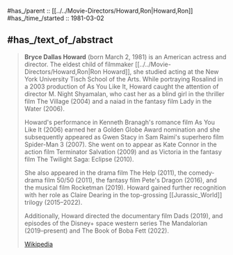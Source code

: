 ﻿---
aliases:
- "Bryce Dallas Howard"
---

#has_/parent :: [[../../Movie-Directors/Howard,Ron|Howard,Ron]] 
#has_/time_/started :: 1981-03-02 


## #has_/text_of_/abstract 

> **Bryce Dallas Howard** (born March 2, 1981) is an American actress and director. 
> The eldest child of filmmaker [[../../Movie-Directors/Howard,Ron|Ron Howard]], she studied acting at the New York University Tisch School of the Arts. 
> While portraying Rosalind in a 2003 production of As You Like It, 
> Howard caught the attention of director M. Night Shyamalan, 
> who cast her as a blind girl in the thriller film The Village (2004) 
> and a naiad in the fantasy film Lady in the Water (2006).
>
> Howard's performance in Kenneth Branagh's romance film As You Like It (2006) earned her a Golden Globe Award nomination 
> and she subsequently appeared as Gwen Stacy in Sam Raimi's superhero film Spider-Man 3 (2007). 
> She went on to appear as Kate Connor in the action film Terminator Salvation (2009) 
> and as Victoria in the fantasy film The Twilight Saga: Eclipse (2010). 
> 
> She also appeared in the drama film The Help (2011), the comedy-drama film 50/50 (2011), 
> the fantasy film Pete's Dragon (2016), and the musical film Rocketman (2019). 
> Howard gained further recognition with her role as Claire Dearing in the top-grossing [[Jurassic_World]] trilogy (2015–2022).
>
> Additionally, Howard directed the documentary film Dads (2019), 
> and episodes of the Disney+ space western series The Mandalorian (2019–present) 
> and The Book of Boba Fett (2022).
>
> [Wikipedia](https://en.wikipedia.org/wiki/Bryce%20Dallas%20Howard) 


